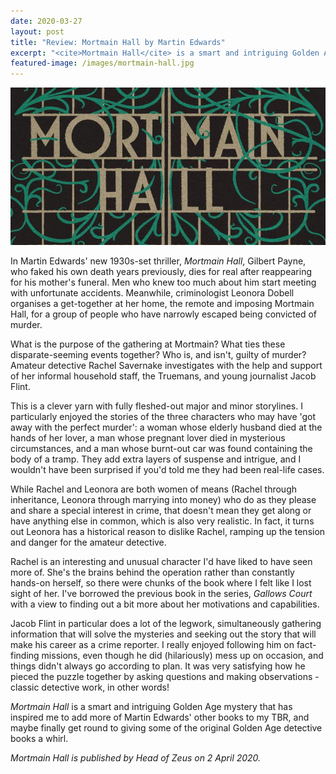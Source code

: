 ```yaml
---
date: 2020-03-27
layout: post
title: "Review: Mortmain Hall by Martin Edwards"
excerpt: "<cite>Mortmain Hall</cite> is a smart and intriguing Golden Age mystery."
featured-image: /images/mortmain-hall.jpg
---
```


![Mortmain Hall](/images/mortmain-hall.jpg)

In Martin Edwards' new 1930s-set thriller, <cite>Mortmain Hall</cite>, Gilbert Payne, who faked his own death years previously, dies for real after reappearing for his mother's funeral. Men who knew too much about him start meeting with unfortunate accidents. Meanwhile, criminologist Leonora Dobell organises a get-together at her home, the remote and imposing Mortmain Hall, for a group of people who have narrowly escaped being convicted of murder.

What is the purpose of the gathering at Mortmain? What ties these disparate-seeming events together? Who is, and isn't, guilty of murder? Amateur detective Rachel Savernake investigates with the help and support of her informal household staff, the Truemans, and young journalist Jacob Flint.

This is a clever yarn with fully fleshed-out major and minor storylines. I particularly enjoyed the stories of the three characters who may have 'got away with the perfect murder': a woman whose elderly husband died at the hands of her lover, a man whose pregnant lover died in mysterious circumstances, and a man whose burnt-out car was found containing the body of a tramp. They add extra layers of suspense and intrigue, and I wouldn't have been surprised if you'd told me they had been real-life cases.

While Rachel and Leonora are both women of means (Rachel through inheritance, Leonora through marrying into money) who do as they please and share a special interest in crime, that doesn't mean they get along or have anything else in common, which is also very realistic. In fact, it turns out Leonora has a historical reason to dislike Rachel, ramping up the tension and danger for the amateur detective.

Rachel is an interesting and unusual character I'd have liked to have seen more of. She's the brains behind the operation rather than constantly hands-on herself, so there were chunks of the book where I felt like I lost sight of her. I've borrowed the previous book in the series, <cite>Gallows Court</cite> with a view to finding out a bit more about her motivations and capabilities.

Jacob Flint in particular does a lot of the legwork, simultaneously gathering information that will solve the mysteries and seeking out the story that will make his career as a crime reporter. I really enjoyed following him on fact-finding missions, even though he did (hilariously) mess up on occasion, and things didn't always go according to plan. It was very satisfying how he pieced the puzzle together by asking questions and making observations - classic detective work, in other words!

<cite>Mortmain Hall</cite> is a smart and intriguing Golden Age mystery that has inspired me to add more of Martin Edwards' other books to my TBR, and maybe finally get round to giving some of the original Golden Age detective books a whirl.

*<cite>Mortmain Hall</cite> is published by Head of Zeus on 2 April 2020.*
